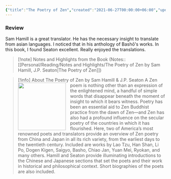 ```yaml
---
{"title":"The Poetry of Zen","created":"2021-06-27T00:00:00+06:00","updated":"2023-01-26T16:37:46+06:00","read_at":["2021-06-29T00:00:00+06:00"],"read_count":1,"authors":["Sam Hamill","J.P. Seaton"],"isbn10":"159030425X","status":"Read","rating":5,"reviewed":true,"cover":"https://books.google.com/books/content?id=JvRSUOMYLeMC&printsec=frontcover&img=1&zoom=1&edge=curl&source=gbs_api","tags":["buddhism","japanese","medieval","poetry"],"dg-publish":true,"permalink":"/personal/reading/books/read/the-poetry-of-zen-by-sam-hamill/","dgPassFrontmatter":true}
---
```


### Review
Sam Hamill is a great translator. He has the necessary insight to translate from asian languages. I noticed that in his anthology of Bashō's works. In this book, I found Seaton excellent. Really enjoyed the translations.

> [!note] Notes and Highlights from the Book
> (Notes:: [[Personal/Reading/Notes and Highlights/The Poetry of Zen by Sam Hamill, J.P. Seaton\|The Poetry of Zen]])

> [!info] About The Poetry of Zen by Sam Hamill & J.P. Seaton
><img src="https://books.google.com/books/content?id=JvRSUOMYLeMC&printsec=frontcover&img=1&zoom=1&edge=curl&source=gbs_api" style="float: left; margin-right: 1em;width: 150px; height: auto;" /> A Zen poem is nothing other than an expression of the enlightened mind, a handful of simple words that disappear beneath the moment of insight to which it bears witness. Poetry has been an essential aid to Zen Buddhist practice from the dawn of Zen—and Zen has also had a profound influence on the secular poetry of the countries in which it has flourished. Here, two of America’s most renowned poets and translators provide an overview of Zen poetry from China and Japan in all its rich variety, from the earliest days to the twentieth century. Included are works by Lao Tzu, Han Shan, Li Po, Dogen Kigen, Saigyo, Basho, Chiao Jan, Yuan Mei, Ryokan, and many others. Hamill and Seaton provide illuminating introductions to the Chinese and Japanese sections that set the poets and their work in historical and philosophical context. Short biographies of the poets are also included.